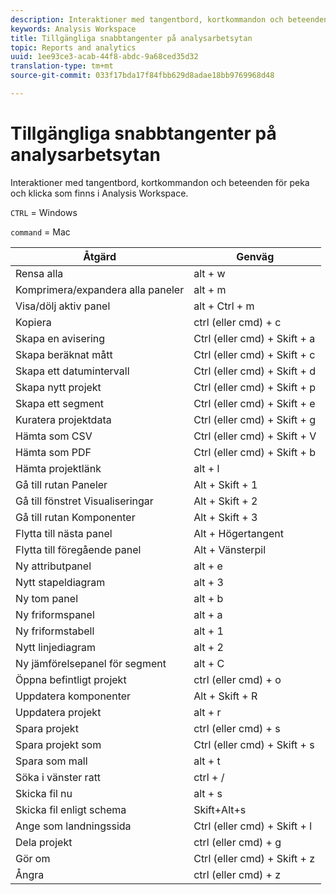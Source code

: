 ```yaml
---
description: Interaktioner med tangentbord, kortkommandon och beteenden för peka och klicka som finns i Analysis Workspace.
keywords: Analysis Workspace
title: Tillgängliga snabbtangenter på analysarbetsytan
topic: Reports and analytics
uuid: 1ee93ce3-acab-44f8-abdc-9a68ced35d32
translation-type: tm+mt
source-git-commit: 033f17bda17f84fbb629d8adae18bb9769968d48

---
```



# Tillgängliga snabbtangenter på analysarbetsytan

Interaktioner med tangentbord, kortkommandon och beteenden för peka och klicka som finns i Analysis Workspace.

`CTRL` = Windows

`command` = Mac

| Åtgärd | Genväg |
|---|---|
| Rensa alla | alt + w |
| Komprimera/expandera alla paneler | alt + m |
| Visa/dölj aktiv panel | alt + Ctrl + m |
| Kopiera | ctrl (eller cmd) + c |
| Skapa en avisering | Ctrl (eller cmd) + Skift + a |
| Skapa beräknat mått | Ctrl (eller cmd) + Skift + c |
| Skapa ett datumintervall | Ctrl (eller cmd) + Skift + d |
| Skapa nytt projekt | Ctrl (eller cmd) + Skift + p |
| Skapa ett segment | Ctrl (eller cmd) + Skift + e |
| Kuratera projektdata | Ctrl (eller cmd) + Skift + g |
| Hämta som CSV | Ctrl (eller cmd) + Skift + V |
| Hämta som PDF | Ctrl (eller cmd) + Skift + b |
| Hämta projektlänk | alt + l |
| Gå till rutan Paneler | Alt + Skift + 1 |
| Gå till fönstret Visualiseringar | Alt + Skift + 2 |
| Gå till rutan Komponenter | Alt + Skift + 3 |
| Flytta till nästa panel | Alt + Högertangent |
| Flytta till föregående panel | Alt + Vänsterpil |
| Ny attributpanel | alt + e |
| Nytt stapeldiagram | alt + 3 |
| Ny tom panel | alt + b |
| Ny friformspanel | alt + a |
| Ny friformstabell | alt + 1 |
| Nytt linjediagram | alt + 2 |
| Ny jämförelsepanel för segment | alt + C |
| Öppna befintligt projekt | ctrl (eller cmd) + o |
| Uppdatera komponenter | Alt + Skift + R |
| Uppdatera projekt | alt + r |
| Spara projekt | ctrl (eller cmd) + s |
| Spara projekt som | Ctrl (eller cmd) + Skift + s |
| Spara som mall | alt + t |
| Söka i vänster ratt | ctrl + / |
| Skicka fil nu | alt + s |
| Skicka fil enligt schema | Skift+Alt+s |
| Ange som landningssida | Ctrl (eller cmd) + Skift + l |
| Dela projekt | ctrl (eller cmd) + g |
| Gör om | Ctrl (eller cmd) + Skift + z |
| Ångra | ctrl (eller cmd) + z |

